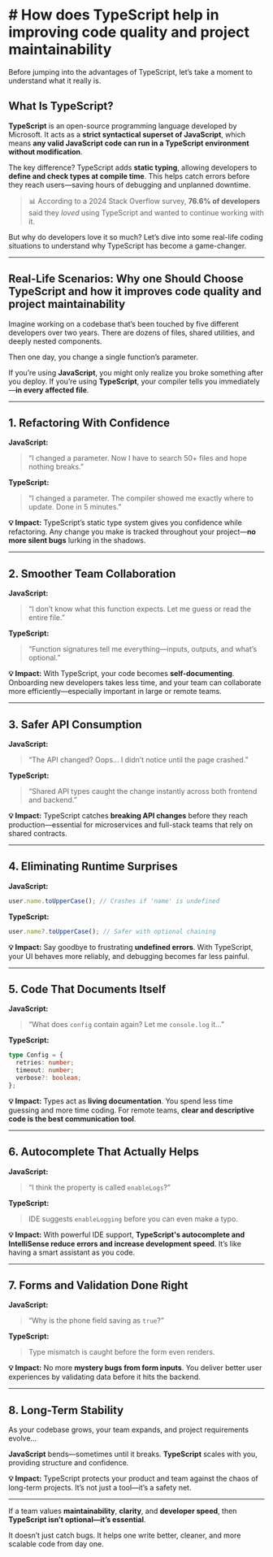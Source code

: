 
<h1># How does TypeScript help in improving code quality and project maintainability</h1>

Before jumping into the advantages of TypeScript, let’s take a moment to understand what it really is.

## What Is TypeScript?

**TypeScript** is an open-source programming language developed by Microsoft. It acts as a **strict syntactical superset of JavaScript**, which means **any valid JavaScript code can run in a TypeScript environment without modification**.

The key difference? TypeScript adds **static typing**, allowing developers to **define and check types at compile time**. This helps catch errors before they reach users—saving hours of debugging and unplanned downtime.

> 📊 According to a 2024 Stack Overflow survey, **76.6% of developers** said they *loved* using TypeScript and wanted to continue working with it.

But why do developers love it so much?
Let’s dive into some real-life coding situations to understand why TypeScript has become a game-changer.

---

## Real-Life Scenarios: Why one Should Choose TypeScript and how it improves code quality and project maintainability

Imagine working on a codebase that’s been touched by five different developers over two years. There are dozens of files, shared utilities, and deeply nested components.

Then one day, you change a single function’s parameter.

If you’re using **JavaScript**, you might only realize you broke something after you deploy.
If you’re using **TypeScript**, your compiler tells you immediately—**in every affected file**.

---

## 1. Refactoring With Confidence

**JavaScript:**

> “I changed a parameter. Now I have to search 50+ files and hope nothing breaks.”

**TypeScript:**

> “I changed a parameter. The compiler showed me exactly where to update. Done in 5 minutes.”

**💡 Impact:**
TypeScript’s static type system gives you confidence while refactoring. Any change you make is tracked throughout your project—**no more silent bugs** lurking in the shadows.

---

## 2. Smoother Team Collaboration

**JavaScript:**

> “I don’t know what this function expects. Let me guess or read the entire file.”

**TypeScript:**

> “Function signatures tell me everything—inputs, outputs, and what’s optional.”

**💡 Impact:**
With TypeScript, your code becomes **self-documenting**. Onboarding new developers takes less time, and your team can collaborate more efficiently—especially important in large or remote teams.

---

## 3. Safer API Consumption

**JavaScript:**

> “The API changed? Oops... I didn’t notice until the page crashed.”

**TypeScript:**

> “Shared API types caught the change instantly across both frontend and backend.”

**💡 Impact:**
TypeScript catches **breaking API changes** before they reach production—essential for microservices and full-stack teams that rely on shared contracts.

---

## 4. Eliminating Runtime Surprises

**JavaScript:**

```js
user.name.toUpperCase(); // Crashes if 'name' is undefined
```

**TypeScript:**

```ts
user.name?.toUpperCase(); // Safer with optional chaining
```

**💡 Impact:**
Say goodbye to frustrating **undefined errors**. With TypeScript, your UI behaves more reliably, and debugging becomes far less painful.

---

## 5. Code That Documents Itself

**JavaScript:**

> “What does `config` contain again? Let me `console.log` it…”

**TypeScript:**

```ts
type Config = {
  retries: number;
  timeout: number;
  verbose?: boolean;
};
```

**💡 Impact:**
Types act as **living documentation**. You spend less time guessing and more time coding. For remote teams, **clear and descriptive code is the best communication tool**.

---

## 6. Autocomplete That Actually Helps

**JavaScript:**

> “I think the property is called `enableLogs`?”

**TypeScript:**

> IDE suggests `enableLogging` before you can even make a typo.

**💡 Impact:**
With powerful IDE support, **TypeScript's autocomplete and IntelliSense reduce errors and increase development speed**. It’s like having a smart assistant as you code.

---

## 7. Forms and Validation Done Right

**JavaScript:**

> “Why is the phone field saving as `true`?”

**TypeScript:**

> Type mismatch is caught before the form even renders.

**💡 Impact:**
No more **mystery bugs from form inputs**. You deliver better user experiences by validating data before it hits the backend.

---

## 8. Long-Term Stability

As your codebase grows, your team expands, and project requirements evolve...

**JavaScript** bends—sometimes until it breaks.
**TypeScript** scales with you, providing structure and confidence.

**💡 Impact:**
TypeScript protects your product and team against the chaos of long-term projects. It’s not just a tool—it’s a safety net.

---


If a team values **maintainability**, **clarity**, and **developer speed**, then **TypeScript isn’t optional—it’s essential**.

It doesn’t just catch bugs.
It helps one write better, cleaner, and more scalable code from day one.


